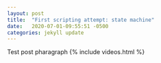 ```yaml
---
layout: post
title:  "First scripting attempt: state machine"
date:   2020-07-01-09:55:51 -0500 
categories: jekyll update
---
```


Test post pharagraph
{% include videos.html %}